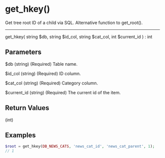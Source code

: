 # get_hkey()

Get tree root ID of a child via SQL. Alternative function to get_root().

---

get_hkey( string $db, string $id_col, string $cat_col, int $current_id ) : int

## Parameters

$db (string) (Required) Table name.

$id_col (string) (Required) ID column.

$cat_col (string) (Required) Category column.

$current_id (string) (Required) The current id of the item.

## Return Values

(int)

## Examples

```php
$root = get_hkey(DB_NEWS_CATS, 'news_cat_id', 'news_cat_parent', 1);
// 1
```
